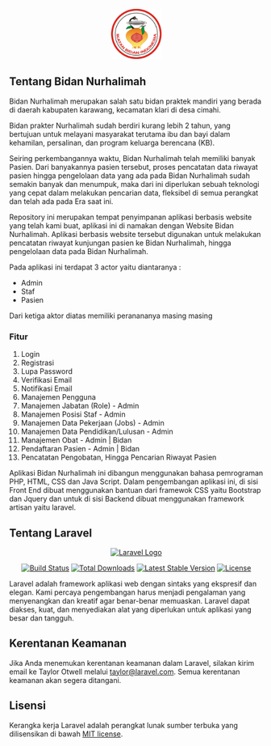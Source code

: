 <p align="center"><a href="#" target="_blank"><img src="public/dist/img/logos/logo.png" width="100" alt="Laravel Logo"></a></p>

## Tentang Bidan Nurhalimah

Bidan Nurhalimah merupakan salah satu bidan praktek mandiri yang berada di daerah kabupaten karawang, kecamatan klari di desa cimahi.

Bidan prakter Nurhalimah sudah berdiri kurang lebih 2 tahun, yang bertujuan untuk melayani masyarakat terutama ibu dan bayi dalam kehamilan, persalinan, dan program keluarga berencana (KB).

Seiring perkembangannya waktu, Bidan Nurhalimah telah memiliki banyak Pasien. Dari banyakannya pasien tersebut, proses pencatatan data riwayat pasien hingga pengelolaan data yang ada pada Bidan Nurhalimah sudah semakin banyak dan menumpuk, maka dari ini diperlukan sebuah teknologi yang cepat dalam melakukan pencarian data, fleksibel di semua perangkat dan telah ada pada Era saat ini.

Repository ini merupakan tempat penyimpanan aplikasi berbasis website yang telah kami buat, aplikasi ini di namakan dengan Website Bidan Nurhalimah.
Aplikasi berbasis website tersebut digunakan untuk melakukan pencatatan riwayat kunjungan pasien ke Bidan Nurhalimah, hingga pengelolaan data pada Bidan Nurhalimah.

Pada aplikasi ini terdapat 3 actor yaitu diantaranya :
- Admin
- Staf
- Pasien

Dari ketiga aktor diatas memiliki peranananya masing masing

### Fitur
1. Login 
2. Registrasi
3. Lupa Password
4. Verifikasi Email
5. Notifikasi Email
6. Manajemen Pengguna
7. Manajemen Jabatan (Role) - Admin
8. Manajemen Posisi Staf - Admin
9. Manajemen Data Pekerjaan (Jobs) - Admin
10. Manajemen Data Pendidikan/Lulusan - Admin
11. Manajemen Obat - Admin | Bidan
12. Pendaftaran Pasien - Admin | Bidan
13. Pencatatan Pengobatan, Hingga Pencarian Riwayat Pasien

Aplikasi Bidan Nurhalimah ini dibangun menggunakan bahasa pemrograman PHP, HTML, CSS dan Java Script. 
Dalam pengembangan aplikasi ini, di sisi Front End dibuat menggunakan bantuan dari framewok CSS yaitu Bootstrap dan Jquery dan untuk di sisi Backend dibuat menggunakan framework artisan yaitu laravel. 


## Tentang Laravel
<p align="center"><a href="https://laravel.com" target="_blank"><img src="https://raw.githubusercontent.com/laravel/art/master/logo-lockup/5%20SVG/2%20CMYK/1%20Full%20Color/laravel-logolockup-cmyk-red.svg" width="400" alt="Laravel Logo"></a></p>

<p align="center">
<a href="https://github.com/laravel/framework/actions"><img src="https://github.com/laravel/framework/workflows/tests/badge.svg" alt="Build Status"></a>
<a href="https://packagist.org/packages/laravel/framework"><img src="https://img.shields.io/packagist/dt/laravel/framework" alt="Total Downloads"></a>
<a href="https://packagist.org/packages/laravel/framework"><img src="https://img.shields.io/packagist/v/laravel/framework" alt="Latest Stable Version"></a>
<a href="https://packagist.org/packages/laravel/framework"><img src="https://img.shields.io/packagist/l/laravel/framework" alt="License"></a>
</p>

Laravel adalah framework aplikasi web dengan sintaks yang ekspresif dan elegan. Kami percaya pengembangan harus menjadi pengalaman yang menyenangkan dan kreatif agar benar-benar memuaskan. Laravel dapat diakses, kuat, dan menyediakan alat yang diperlukan untuk aplikasi yang besar dan tangguh.

## Kerentanan Keamanan

Jika Anda menemukan kerentanan keamanan dalam Laravel, silakan kirim email ke Taylor Otwell melalui [taylor@laravel.com](mailto:taylor@laravel.com). 
Semua kerentanan keamanan akan segera ditangani.

## Lisensi

Kerangka kerja Laravel adalah perangkat lunak sumber terbuka yang dilisensikan di bawah [MIT license](https://opensource.org/licenses/MIT).
